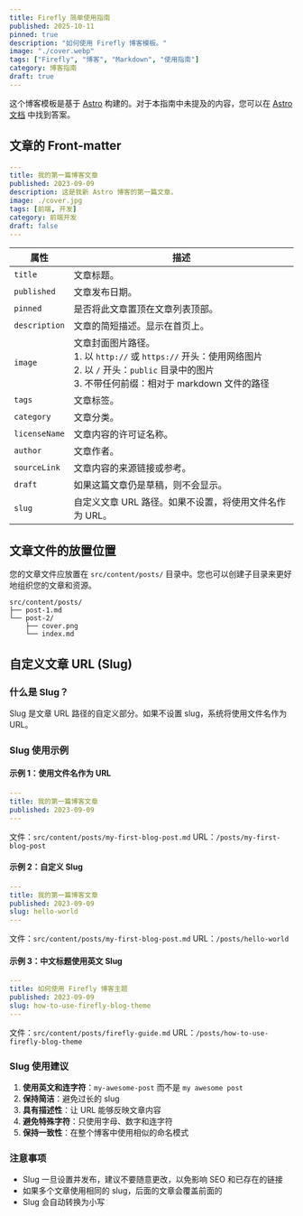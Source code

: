 ```yaml
---
title: Firefly 简单使用指南
published: 2025-10-11
pinned: true
description: "如何使用 Firefly 博客模板。"
image: "./cover.webp"
tags: ["Firefly", "博客", "Markdown", "使用指南"]
category: 博客指南
draft: true
---
```




这个博客模板是基于 [Astro](https://astro.build/) 构建的。对于本指南中未提及的内容，您可以在 [Astro 文档](https://docs.astro.build/) 中找到答案。

## 文章的 Front-matter

```yaml
---
title: 我的第一篇博客文章
published: 2023-09-09
description: 这是我新 Astro 博客的第一篇文章。
image: ./cover.jpg
tags: [前端, 开发]
category: 前端开发
draft: false
---
```




| 属性          | 描述                                                                                                                                                                                                 |
|---------------|------------------------------------------------------------------------------------------------------------------------------------------------------------------------------------------------------|
| `title`       | 文章标题。                                                                                                                                                                                          |
| `published`   | 文章发布日期。                                                                                                                                                                                      |
| `pinned`      | 是否将此文章置顶在文章列表顶部。                                                                                                                                                                    |
| `description` | 文章的简短描述。显示在首页上。                                                                                                                                                                      |
| `image`       | 文章封面图片路径。<br/>1. 以 `http://` 或 `https://` 开头：使用网络图片<br/>2. 以 `/` 开头：`public` 目录中的图片<br/>3. 不带任何前缀：相对于 markdown 文件的路径 |
| `tags`        | 文章标签。                                                                                                                                                                                          |
| `category`    | 文章分类。                                                                                                                                                                                          |
| `licenseName` | 文章内容的许可证名称。                                                                                                                                                                              |
| `author`      | 文章作者。                                                                                                                                                                                          |
| `sourceLink`  | 文章内容的来源链接或参考。                                                                                                                                                                          |
| `draft`       | 如果这篇文章仍是草稿，则不会显示。                                                                                                                                                                  |
| `slug`        | 自定义文章 URL 路径。如果不设置，将使用文件名作为 URL。                                                                                                                                              |

## 文章文件的放置位置

您的文章文件应放置在 `src/content/posts/` 目录中。您也可以创建子目录来更好地组织您的文章和资源。

```
src/content/posts/
├── post-1.md
└── post-2/
    ├── cover.png
    └── index.md
```

## 自定义文章 URL (Slug)

### 什么是 Slug？

Slug 是文章 URL 路径的自定义部分。如果不设置 slug，系统将使用文件名作为 URL。

### Slug 使用示例

#### 示例 1：使用文件名作为 URL
```yaml
---
title: 我的第一篇博客文章
published: 2023-09-09
---
```
文件：`src/content/posts/my-first-blog-post.md`
URL：`/posts/my-first-blog-post`

#### 示例 2：自定义 Slug
```yaml
---
title: 我的第一篇博客文章
published: 2023-09-09
slug: hello-world
---
```
文件：`src/content/posts/my-first-blog-post.md`
URL：`/posts/hello-world`

#### 示例 3：中文标题使用英文 Slug
```yaml
---
title: 如何使用 Firefly 博客主题
published: 2023-09-09
slug: how-to-use-firefly-blog-theme
---
```
文件：`src/content/posts/firefly-guide.md`
URL：`/posts/how-to-use-firefly-blog-theme`

### Slug 使用建议

1. **使用英文和连字符**：`my-awesome-post` 而不是 `my awesome post`
2. **保持简洁**：避免过长的 slug
3. **具有描述性**：让 URL 能够反映文章内容
4. **避免特殊字符**：只使用字母、数字和连字符
5. **保持一致性**：在整个博客中使用相似的命名模式

### 注意事项

- Slug 一旦设置并发布，建议不要随意更改，以免影响 SEO 和已存在的链接
- 如果多个文章使用相同的 slug，后面的文章会覆盖前面的
- Slug 会自动转换为小写